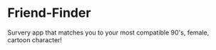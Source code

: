 # Friend-Finder

Survery app that matches you to your most compatible 90's, female, cartoon character! 

